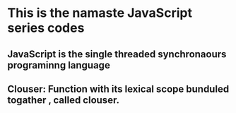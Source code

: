 # This is the namaste JavaScript series codes

## JavaScript is the single threaded synchronaours programinng language



## Clouser: Function with its lexical scope bunduled togather , called clouser.
